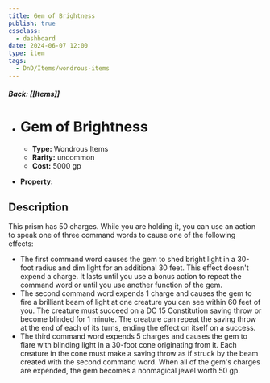 ```yaml
---
title: Gem of Brightness
publish: true
cssclass:
  - dashboard
date: 2024-06-07 12:00
type: item
tags:
  - DnD/Items/wondrous-items
---
```


##### Back: [[Items]]

- # Gem of Brightness

    - **Type:** Wondrous Items
    - **Rarity:** uncommon
    - **Cost:** 5000 gp
- **Property:** 



## Description 

This prism has 50 charges. While you are holding it, you can use an action to speak one of three command words to cause one of the following effects:<ul><li>The first command word causes the gem to shed bright light in a 30-foot radius and dim light for an additional 30 feet. This effect doesn't expend a charge. It lasts until you use a bonus action to repeat the command word or until you use another function of the gem.</li><li>The second command word expends 1 charge and causes the gem to fire a brilliant beam of light at one creature you can see within 60 feet of you. The creature must succeed on a DC 15 Constitution saving throw or become blinded for 1 minute. The creature can repeat the saving throw at the end of each of its turns, ending the effect on itself on a success.</li><li>The third command word expends 5 charges and causes the gem to flare with blinding light in a 30-foot cone originating from it. Each creature in the cone must make a saving throw as if struck by the beam created with the second command word. When all of the gem's charges are expended, the gem becomes a nonmagical jewel worth 50 gp.</li></ul>
